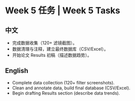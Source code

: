 # Week 5 任务 | Week 5 Tasks

## 中文
- 完成数据收集（120+ 滤镜截图）。
- 数据清理与注释，建立最终数据库（CSV/Excel）。
- 开始论文 Results 初稿（描述数据趋势）。

## English
- Complete data collection (120+ filter screenshots).
- Clean and annotate data, build final database (CSV/Excel).
- Begin drafting Results section (describe data trends).

